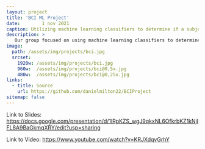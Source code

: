 ```yaml
---
layout: project
title: 'BCI ML Project'
date:        1 nov 2021
caption: Utilizing machine learning classifiers to determine if a subject was using their left or right hand while typing on a key board.
description: >
   Our group focused on using machine learning classifiers to determine if a subject was using their left or right hand while typing on a key board. Their EEG data was recorded throughout the event which will be used to classify which hand.
image: 
  path: /assets/img/projects/bci.jpg
  srcset: 
    1920w: /assets/img/projects/bci.jpg
    960w:  /assets/img/projects/bci@0,5x.jpg
    480w:  /assets/img/projects/bci@0,25x.jpg
links:
  - title: Source
    url: https://github.com/danielmilton22/BCIProject
sitemap: false
---
```


Link to Slides: https://docs.google.com/presentation/d/1lRpKZS_wgJ9qkxNL6OfkrbKZ1kNjIFL8A9BaGkmqXRY/edit?usp=sharing

Link to Video: https://www.youtube.com/watch?v=KRJXdqvGrhY
